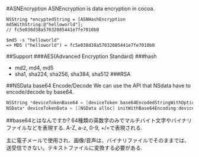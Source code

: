 #ASNEncryption
ASNEncryption is data encryption in cocoa.

```
NSString *encyptedString = [ASNHashEncryption md5WithString:@"helloworld"];
// fc5e038d38a57032085441e7fe7010b0
```

```Terminal
$md5 -s "helloworld"
=> MD5 ("helloworld") = fc5e038d38a57032085441e7fe7010b0
```

##Support
###AES(Advanced Encryption Standard)
###hash
- md2, md4, md5
- sha1, sha224, sha256, sha384, sha512
###RSA

##NSData base64 Encode/Decode
We can use the API that NSdata have to encode/decode by base64.

```objectivec
NSString *deviceTokenBase64 = [deviceToken base64EncodedStringWithOptions:0]; //default option
NSData* deviceTokenData = [[NSData alloc] initWithBase64Encoding:deviceTokenBase64];
```````

##base64とはなんですか?
64種類の英数字のみでマルチバイト文字やバイナリファイルなどを表現する.
A-Z, a-z, 0-9, +/=で表現される.

主に電子メールで使用され、画像/音声は、バイナリファイルでそのままでは、送受信できない。テキストファイルに変換する必要がある.
